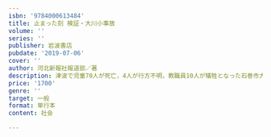 ```yaml
---
isbn: '9784000613484'
title: 止まった刻 検証・大川小事故
volume: ''
series: ''
publisher: 岩波書店
pubdate: '2019-07-06'
cover: ''
author: 河北新報社報道部／著
description: 津波で児童70人が死亡，4人が行方不明，教職員10人が犠牲となった石巻市大川小学校．そのとき何が?
price: '1700'
genre: ''
target: 一般
format: 単行本
content: 社会

---
```

